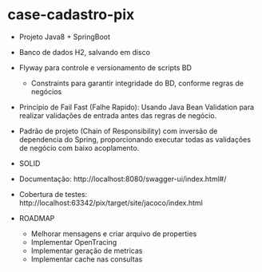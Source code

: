 # case-cadastro-pix

- Projeto Java8 + SpringBoot
- Banco de dados H2, salvando em disco
- Flyway para controle e versionamento de scripts BD
  - Constraints para garantir integridade do BD, conforme regras de negócios
- Princípio  de Fail Fast (Falhe Rapido): Usando Java Bean Validation para realizar validações de entrada antes das regras de negócio.
- Padrão de projeto (Chain of Responsibility) com inversão de dependencia do Spring, proporcionando executar todas as validações de negócio com baixo acoplamento.
- SOLID
- Documentação: http://localhost:8080/swagger-ui/index.html#/
- Cobertura de testes: http://localhost:63342/pix/target/site/jacoco/index.html


- ROADMAP
  - Melhorar mensagens e criar arquivo de properties
  - Implementar OpenTracing
  - Implementar geração de metricas
  - Implementar cache nas consultas